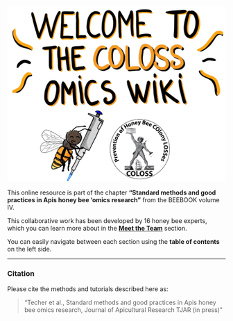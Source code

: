 #
![wikiCOLOSS](assets/Manae_sketches-COLOSS.jpg)

This online resource is part of the chapter **“Standard methods and good practices in Apis honey bee ‘omics research”** from the BEEBOOK volume IV. 

This collaborative work has been developed by 16 honey bee experts, which you can learn more about in the **[Meet the Team](https://maevatecher.github.io/standard-methods-apis-omics/theteam/)** section.

You can easily navigate between each section using the **table of contents** on the left side.

---

### Citation

Please cite the methods and tutorials described here as:

> “Techer et al., Standard methods and good practices in Apis honey bee omics research, Journal of Apicultural Research TJAR (in press)"